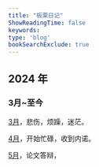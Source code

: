 ```yaml
---
title: "板栗日记"
ShowReadingTime: false
keywords:
type: 'blog'
bookSearchExclude: true
---
```



## 2024 年

### 3月~至今
[3月](./y24-3-saddddd.md)，悲伤，烦躁，迷茫。

[4月](./y24-4-busyyyyy.md)，开始忙碌，收到内诺。

[5月](./y24-5-verybusy.md)，论文答辩，